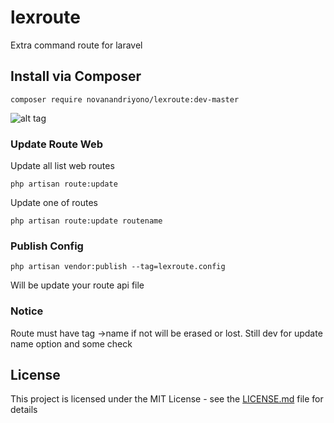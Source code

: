 # lexroute
Extra command route for laravel

## Install via Composer

```
composer require novanandriyono/lexroute:dev-master
```

![alt tag](https://preview.ibb.co/bAUomn/ezgif_2_bd90ed7a20b.gif "---")
### Update Route Web

Update all list web routes 

```
php artisan route:update
```

Update one of routes

```
php artisan route:update routename
```

### Publish Config

```
php artisan vendor:publish --tag=lexroute.config
```

Will be update your route api file

### Notice
Route must have tag ->name if not will be erased or lost.
Still dev for update name option and some check

## License

This project is licensed under the MIT License - see the [LICENSE.md](LICENSE.md) file for details
